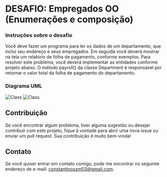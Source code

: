 # DESAFIO: Empregados OO (Enumerações e composição)

### Instruções sobre o desafio

Você deve fazer um programa para ler os dados de um departamento, que inclui seu endereço e seus 
empregados. Em seguida você deverá mostrar na tela um relatório de folha de pagamento, conforme 
exemplos. 
Para resolver este problema, você deverá implementar as entidades conforme projeto abaixo. O método 
payroll() da classe Department é responsável por retornar o valor total da folha de pagamento do 
departamento.

### Diagrama UML

<img src="UML.png" alt="Class">
<img src="1.png" alt="Class">


## Contribuição

Se você encontrar algum problema, tiver alguma sugestão ou desejar contribuir com este projeto, fique à vontade para abrir uma nova issue ou enviar um pull request. Sua contribuição é muito bem-vinda!

## Contato

Se você quiser entrar em contato comigo, pode me encontrar no seguinte endereço de e-mail: [constantinoszm03@gmail.com](mailto:constantinosszm03@gmail.com).